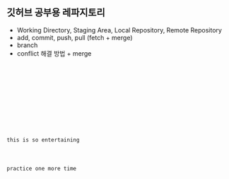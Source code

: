 ## 깃허브 공부용 레파지토리

- Working Directory, Staging Area, Local Repository, Remote Repository
- add, commit, push, pull (fetch + merge)
- branch
- conflict 해결 방법 + merge 

<code>
    <!DOCTYPE html>
    <html lang="en">
    <head>
        <meta charset="UTF-8">
        <meta http-equiv="X-UA-Compatible" content="IE=edge">
        <meta name="viewport" content="width=device-width, initial-scale=1.0">
        <title>git test</title>
    </head>
    <body>
        <p>this is so entertaining</p>
        <p>practice one more time</p>
    </body>
    </html>
</code>